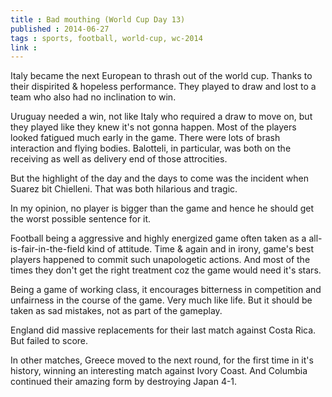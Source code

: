 ```yaml
---
title : Bad mouthing (World Cup Day 13)
published : 2014-06-27
tags : sports, football, world-cup, wc-2014
link :
---
```


Italy became the next European to thrash out of the world cup. Thanks to their dispirited & hopeless performance. They played to draw and lost to a team who also had no inclination to win.

Uruguay needed a win, not like Italy who required a draw to move on, but they played like they knew it's not gonna happen. Most of the players looked fatigued much early in the game. There were lots of brash interaction and flying bodies. Balotteli, in particular, was both on the receiving as well as delivery end of those attrocities.

But the highlight of the day and the days to come was the incident when Suarez bit Chielleni. That was both hilarious and tragic.

In my opinion, no player is bigger than the game and hence he should get the worst possible sentence for it.

Football being a aggressive and highly energized game often taken as a all-is-fair-in-the-field kind of attitude. Time & again and in irony, game's best players happened to commit such unapologetic actions. And most of the times they don't get the right treatment coz the game would need it's stars.

Being a game of working class, it encourages bitterness in competition and unfairness in the course of the game. Very much like life. But it should be taken as sad mistakes, not as part of the gameplay.

England did massive replacements for their last match against Costa Rica. But failed to score.

In other matches, Greece moved to the next round, for the first time in it's history, winning an interesting match against Ivory Coast. And Columbia continued their amazing form by destroying Japan 4-1.
